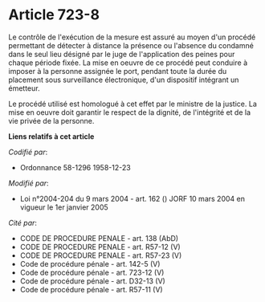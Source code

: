# Article 723-8

Le contrôle de l'exécution de la mesure est assuré au moyen d'un procédé permettant de détecter à distance la présence ou
l'absence du condamné dans le seul lieu désigné par le juge de l'application des peines pour chaque période fixée. La mise en
oeuvre de ce procédé peut conduire à imposer à la personne assignée le port, pendant toute la durée du placement sous
surveillance électronique, d'un dispositif intégrant un émetteur.

Le procédé utilisé est homologué à cet effet par le ministre de la justice. La mise en oeuvre doit garantir le respect de la
dignité, de l'intégrité et de la vie privée de la personne.

**Liens relatifs à cet article**

_Codifié par_:

  - Ordonnance 58-1296 1958-12-23

_Modifié par_:

  - Loi n°2004-204 du 9 mars 2004 - art. 162 () JORF 10 mars 2004 en vigueur le 1er janvier 2005

_Cité par_:

  - CODE DE PROCEDURE PENALE - art. 138 (AbD)
  - CODE DE PROCEDURE PENALE - art. R57-12 (V)
  - CODE DE PROCEDURE PENALE - art. R57-23 (V)
  - Code de procédure pénale - art. 142-5 (V)
  - Code de procédure pénale - art. 723-12 (V)
  - Code de procédure pénale - art. D32-13 (V)
  - Code de procédure pénale - art. R57-11 (V)
